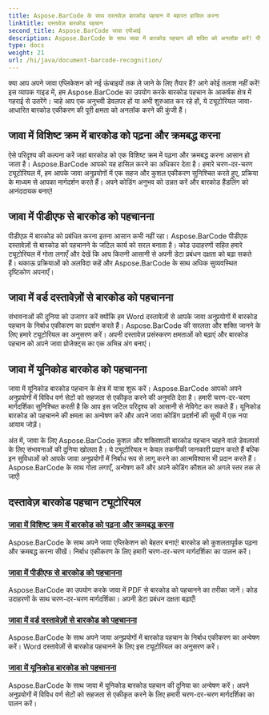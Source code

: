 ```yaml
---
title: Aspose.BarCode के साथ दस्तावेज़ बारकोड पहचान में महारत हासिल करना
linktitle: दस्तावेज़ बारकोड पहचान
second_title: Aspose.BarCode जावा एपीआई
description: Aspose.BarCode के साथ जावा में बारकोड पहचान की शक्ति को अनलॉक करें! पीडीएफ, वर्ड दस्तावेज़ और यूनिकोड सेट से बारकोड को सहजता से एकीकृत करना, पढ़ना और क्रमबद्ध करना सीखें।
type: docs
weight: 21
url: /hi/java/document-barcode-recognition/
---
```


क्या आप अपने जावा एप्लिकेशन को नई ऊंचाइयों तक ले जाने के लिए तैयार हैं? आगे कोई तलाश नहीं करें! इस व्यापक गाइड में, हम Aspose.BarCode का उपयोग करके बारकोड पहचान के आकर्षक क्षेत्र में गहराई से उतरेंगे। चाहे आप एक अनुभवी डेवलपर हों या अभी शुरुआत कर रहे हों, ये ट्यूटोरियल जावा-आधारित बारकोड एकीकरण की पूरी क्षमता को अनलॉक करने की कुंजी हैं।

## जावा में विशिष्ट क्रम में बारकोड को पढ़ना और क्रमबद्ध करना

ऐसे परिदृश्य की कल्पना करें जहां बारकोड को एक विशिष्ट क्रम में पढ़ना और क्रमबद्ध करना आसान हो जाता है। Aspose.BarCode आपको यह हासिल करने का अधिकार देता है। हमारे चरण-दर-चरण ट्यूटोरियल में, हम आपके जावा अनुप्रयोगों में एक सहज और कुशल एकीकरण सुनिश्चित करते हुए, प्रक्रिया के माध्यम से आपका मार्गदर्शन करते हैं। अपने कोडिंग अनुभव को उन्नत करें और बारकोड हैंडलिंग को आनंददायक बनाएं!

## जावा में पीडीएफ से बारकोड को पहचानना

पीडीएफ़ में बारकोड को प्रबंधित करना इतना आसान कभी नहीं रहा। Aspose.BarCode पीडीएफ दस्तावेज़ों से बारकोड को पहचानने के जटिल कार्य को सरल बनाता है। कोड उदाहरणों सहित हमारे ट्यूटोरियल में गोता लगाएँ और देखें कि आप कितनी आसानी से अपनी डेटा प्रबंधन दक्षता को बढ़ा सकते हैं। थकाऊ प्रक्रियाओं को अलविदा कहें और Aspose.BarCode के साथ अधिक सुव्यवस्थित दृष्टिकोण अपनाएँ।

## जावा में वर्ड दस्तावेज़ों से बारकोड को पहचानना

संभावनाओं की दुनिया को उजागर करें क्योंकि हम Word दस्तावेज़ों से आपके जावा अनुप्रयोगों में बारकोड पहचान के निर्बाध एकीकरण का प्रदर्शन करते हैं। Aspose.BarCode की सरलता और शक्ति जानने के लिए हमारे ट्यूटोरियल का अनुसरण करें। अपनी दस्तावेज़ प्रसंस्करण क्षमताओं को बढ़ाएं और बारकोड पहचान को अपने जावा प्रोजेक्ट्स का एक अभिन्न अंग बनाएं।

## जावा में यूनिकोड बारकोड को पहचानना

जावा में यूनिकोड बारकोड पहचान के क्षेत्र में यात्रा शुरू करें। Aspose.BarCode आपको अपने अनुप्रयोगों में विविध वर्ण सेटों को सहजता से एकीकृत करने की अनुमति देता है। हमारी चरण-दर-चरण मार्गदर्शिका सुनिश्चित करती है कि आप इस जटिल परिदृश्य को आसानी से नेविगेट कर सकते हैं। यूनिकोड बारकोड को पहचानने की क्षमता का अन्वेषण करें और अपने जावा कोडिंग प्रदर्शनों की सूची में एक नया आयाम जोड़ें।

अंत में, जावा के लिए Aspose.BarCode कुशल और शक्तिशाली बारकोड पहचान चाहने वाले डेवलपर्स के लिए संभावनाओं की दुनिया खोलता है। ये ट्यूटोरियल न केवल तकनीकी जानकारी प्रदान करते हैं बल्कि इन सुविधाओं को आपके जावा अनुप्रयोगों में निर्बाध रूप से लागू करने का आत्मविश्वास भी प्रदान करते हैं। Aspose.BarCode के साथ गोता लगाएँ, अन्वेषण करें और अपने कोडिंग कौशल को अगले स्तर तक ले जाएँ!
## दस्तावेज़ बारकोड पहचान ट्यूटोरियल
### [जावा में विशिष्ट क्रम में बारकोड को पढ़ना और क्रमबद्ध करना](./reading-sorting-barcodes-specific-order/)
Aspose.BarCode के साथ अपने जावा एप्लिकेशन को बेहतर बनाएं! बारकोड को कुशलतापूर्वक पढ़ना और क्रमबद्ध करना सीखें। निर्बाध एकीकरण के लिए हमारी चरण-दर-चरण मार्गदर्शिका का पालन करें।
### [जावा में पीडीएफ से बारकोड को पहचानना](./recognizing-barcodes-from-pdf/)
Aspose.BarCode का उपयोग करके जावा में PDF से बारकोड को पहचानने का तरीका जानें। कोड उदाहरणों के साथ चरण-दर-चरण मार्गदर्शिका। अपनी डेटा प्रबंधन दक्षता बढ़ाएँ!
### [जावा में वर्ड दस्तावेज़ों से बारकोड को पहचानना](./recognizing-barcodes-from-word/)
Aspose.BarCode के साथ अपने जावा अनुप्रयोगों में बारकोड पहचान के निर्बाध एकीकरण का अन्वेषण करें। Word दस्तावेज़ों से बारकोड पहचानने के लिए इस ट्यूटोरियल का अनुसरण करें।
### [जावा में यूनिकोड बारकोड को पहचानना](./recognizing-unicode-barcodes/)
Aspose.BarCode के साथ जावा में यूनिकोड बारकोड पहचान की दुनिया का अन्वेषण करें। अपने अनुप्रयोगों में विविध वर्ण सेटों को सहजता से एकीकृत करने के लिए हमारी चरण-दर-चरण मार्गदर्शिका का पालन करें।